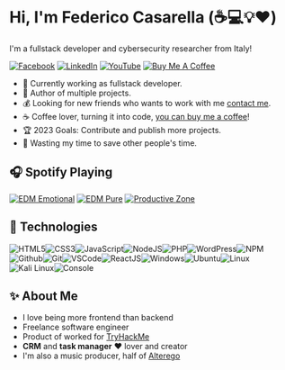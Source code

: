 # Hi, I'm Federico Casarella (:coffee::computer::bulb::heart:)

I'm a fullstack developer and cybersecurity researcher from Italy!

[![Facebook](https://img.shields.io/badge/facebook-%231877F2.svg?&style=for-the-badge&logo=facebook&logoColor=white)](https://www.facebook.com/federico.casarella) [![LinkedIn](https://img.shields.io/badge/linkedin-%230077B5.svg?&style=for-the-badge&logo=linkedin&logoColor=white)](https://www.linkedin.com/in/federico-casarella-b43b03149/) [![YouTube](https://img.shields.io/badge/youtube-%23FF0000.svg?&style=for-the-badge&logo=youtube&logoColor=white)](https://www.youtube.com/channel/UC9t9itV1fbPswtIgEv8hvbg) [![Buy Me A Coffee](https://img.shields.io/badge/buy%20me%20a%20coffee-%23ff813f.svg?&style=for-the-badge&logo=buy-me-a-coffee&logoColor=white)](https://ko-fi.com/zappp)

- :muscle: Currently working as fullstack developer.
- :gift_heart: Author of multiple projects.
- :moneybag: Looking for new friends who wants to work with me [contact me](mailto:federico97casarella@gmail.com).
- :coffee: Coffee lover, turning it into code, [you can buy me a coffee](https://ko-fi.com/zappp)!
- :trophy: 2023 Goals: Contribute and publish more projects.
- :dart: Wasting my time to save other people's time.

## :headphones: Spotify Playing

[![EDM Emotional](https://img.shields.io/badge/EDM%20Emotional-%231DB954.svg?&style=for-the-badge&logo=spotify&logoColor=white)](https://open.spotify.com/playlist/5aFomiYfEoabNqNUSTP0cV?si=8dbb2049f35d4a3f) [![EDM Pure](https://img.shields.io/badge/EDM%20Pure-%231DB954.svg?&style=for-the-badge&logo=spotify&logoColor=white)](https://open.spotify.com/playlist/1aCqXAcqtm40qN1jExoaAc?si=b67bb3c33ac14e66) [![Productive Zone](https://img.shields.io/badge/Productive%20zone-%231DB954.svg?&style=for-the-badge&logo=spotify&logoColor=white)](https://open.spotify.com/playlist/1Vt3ahELCdZ6tEAYUy8mNy?si=1f66f4cbd6c845f8)

## :wrench: Technologies

![HTML5](https://img.icons8.com/color/30/html-5.png)![CSS3](https://img.icons8.com/color/30/css3.png)![JavaScript](https://img.icons8.com/color/30/javascript.png)![NodeJS](https://img.icons8.com/color/30/nodejs.png)![PHP](https://img.icons8.com/color/30/php.png)![WordPress](https://img.icons8.com/color/30/wordpress.png)![NPM](https://img.icons8.com/color/30/npm.png)![Github](https://img.icons8.com/material-outlined/30/github.png)![Git](https://img.icons8.com/color/30/git.png)![VSCode](https://img.icons8.com/color/30/visual-studio-code-2019.png)![ReactJS](https://img.icons8.com/color/30/react-native.png)![Windows](https://img.icons8.com/color/30/windows-10.png)![Ubuntu](https://img.icons8.com/color/30/ubuntu--v1.png)![Linux](https://img.icons8.com/color/30/linux.png)![Kali Linux](https://img.icons8.com/color/30/kali-linux.png)![Console](https://img.icons8.com/color/30/console.png)

## :sparkles: About Me

- I love being more frontend than backend
- Freelance software engineer
- Product of worked for [TryHackMe](https://tryhackme.com/)
- **CRM** and **task manager** :heart: lover and creator
- I'm also a music producer, half of [Alterego](https://open.spotify.com/artist/55QJ0WbNetVYKvRU0BFYxc?si=TF3gzsSIQ5-zu85tKLXgMw)
